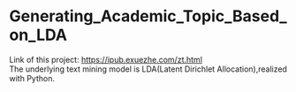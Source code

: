 # Generating_Academic_Topic_Based_on_LDA
Link of this project: https://ipub.exuezhe.com/zt.html<br/>
The underlying text mining model is LDA(Latent Dirichlet Allocation),realized with Python.<br/>
